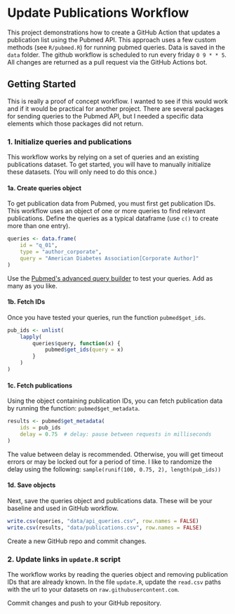 # Update Publications Workflow

This project demonstrations how to create a GitHub Action that updates a publication list using the Pubmed API. This approach uses a few custom methods (see `R/pubmed.R`) for running pubmed queries. Data is saved in the `data` folder. The github workflow is scheduled to run every friday `0 9 * * 5`. All changes are returned as a pull request via the GitHub Actions bot.

## Getting Started

This is really a proof of concept workflow. I wanted to see if this would work and if it would be practical for another project. There are several packages for sending queries to the Pubmed API, but I needed a specific data elements which those packages did not return.

### 1. Initialize queries and publications

This workflow works by relying on a set of queries and an existing publications dataset. To get started, you will have to manually initialize these datasets. (You will only need to do this once.)

#### 1a. Create queries object

To get publication data from Pubmed, you must first get publication IDs. This workflow uses an object of one or more queries to find relevant publications. Define the queries as a typical dataframe (use `c()` to create more than one entry).

```r
queries <- data.frame(
    id = "q_01",
    type = "author_corporate",
    query = "American Diabetes Association[Corporate Author]"
)
```

Use the [Pubmed's advanced query builder](https://pubmed.ncbi.nlm.nih.gov/advanced/) to test your queries. Add as many as you like.

#### 1b. Fetch IDs

Once you have tested your queries, run the function `pubmed$get_ids`.

```r
pub_ids <- unlist(
    lapply(
        queries$query, function(x) {
            pubmed$get_ids(query = x)
        }
    )
)
```

#### 1c. Fetch publications

Using the object containing publication IDs, you can fetch publication data by running the function: `pubmed$get_metadata`.

```r
results <- pubmed$get_metadata(
    ids = pub_ids
    delay = 0.75  # delay: pause between requests in milliseconds
)
```

The value between delay is recommended. Otherwise, you will get timeout errors or may be locked out for a period of time. I like to randomize the delay using the following: `sample(runif(100, 0.75, 2), length(pub_ids))`

#### 1d. Save objects

Next, save the queries object and publications data. These will be your baseline and used in GitHub workflow.

```r
write.csv(queries, "data/api_queries.csv", row.names = FALSE)
write.csv(results, "data/publications.csv", row.names = FALSE)
```

Create a new GitHub repo and commit changes.

### 2. Update links in `update.R` script

The workflow works by reading the queries object and removing publication IDs that are already known. In the file `update.R`, update the `read.csv` paths with the url to your datasets on `raw.githubusercontent.com`.

Commit changes and push to your GitHub repository.
